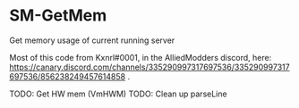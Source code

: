 # SM-GetMem
Get memory usage of current running server

Most of this code from Kxnrl#0001, in the AlliedModders discord, here: https://canary.discord.com/channels/335290997317697536/335290997317697536/856238249457614858 .

TODO: Get HW mem (VmHWM)
TODO: Clean up parseLine
